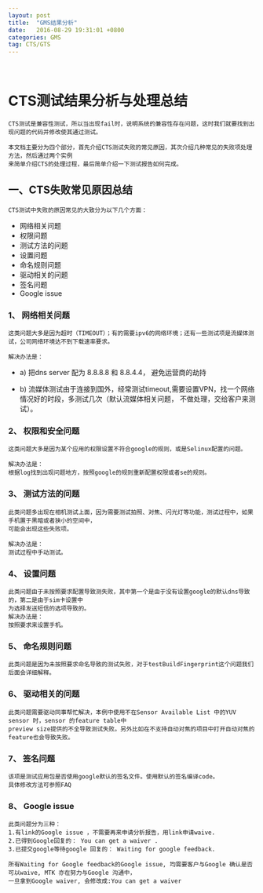 ```yaml
---
layout: post
title:  "GMS结果分析"
date:   2016-08-29 19:31:01 +0800
categories: GMS
tag: CTS/GTS
---
```


 
# CTS测试结果分析与处理总结

	CTS测试是兼容性测试，所以当出现fail时，说明系统的兼容性存在问题，这时我们就要找到出现问题的代码并修改使其通过测试。

	本文档主要分为四个部分，首先介绍CTS测试失败的常见原因，其次介绍几种常见的失败项处理方法，然后通过两个实例
	来简单介绍CTS的处理过程，最后简单介绍一下测试报告如何完成。
## 一、CTS失败常见原因总结

	CTS测试中失败的原因常见的大致分为以下几个方面：
+ 网络相关问题
+ 权限问题
+ 测试方法的问题
+ 设置问题
+ 命名规则问题
+ 驱动相关的问题
+ 签名问题
+ Google issue

### 1、	网络相关问题


	这类问题大多是因为超时（TIMEOUT）；有的需要ipv6的网络环境；还有一些测试项是流媒体测试，公司网络环境达不到下载速率要求。
	
	解决办法是： 

+ a)	把dns server 配为 8.8.8.8 和 8.8.4.4， 避免运营商的劫持

+ b)	流媒体测试由于连接到国外，经常测试timeout,需要设置VPN，找一个网络情况好的时段，多测试几次（默认流媒体相关问题，
	不做处理，交给客户来测试）。

### 2、	权限和安全问题

 
	这类问题大多是因为某个应用的权限设置不符合google的规则，或是Selinux配置的问题。
	
	解决办法是： 
	根据log找到出现问题地方，按照google的规则重新配置权限或者se的规则。

### 3、	测试方法的问题
 

	此类问题多出现在相机测试上面，因为需要测试拍照、对焦、闪光灯等功能，测试过程中，如果手机置于黑暗或者狭小的空间中，
	可能会出现这些失败项。
	
	解决办法是：
	测试过程中手动测试。

### 4、	设置问题
 
 
	此类问题由于未按照要求配置导致测失败，其中第一个是由于没有设置google的默认dns导致的，第二是由于sim卡设置中
	为选择发送短信的选项导致的。
	解决办法是：
	按照要求来设置手机。

### 5、	命名规则问题
 

	此类问题是因为未按照要求命名导致的测试失败，对于testBuildFingerprint这个问题我们后面会详细解释。

### 6、	驱动相关的问题
 
	此类问题需要驱动同事帮忙解决，本例中使用不在Sensor Available List 中的YUV sensor 时，sensor 的feature table中
	preview size提供的不全导致测试失败。另外比如在不支持自动对焦的项目中打开自动对焦的feature也会导致失败。
### 7、	签名问题
 

	该项是测试应用包是否使用google默认的签名文件。使用默认的签名编译code。
	具体修改方法可参照FAQ




### 8、	Google issue
 
	此类问题分为三种：
	1.有link的Google issue ，不需要再来申请分析报告，用link申请waive.
	2.已得到Google回复的： You can get a waiver .
	3.已提交google等待google 回复的： Waiting for google feedback.
 
	所有Waiting for Google feedback的Google issue, 均需要客户与Google 确认是否可以waive, MTK 亦在努力与Google 沟通中，
	一旦拿到Google waiver, 会修改成:You can get a waiver



